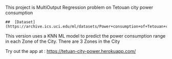 This project is MultiOutput Regression problem on Tetouan city power consumption

```
##  [Dataset](https://archive.ics.uci.edu/ml/datasets/Power+consumption+of+Tetouan+city)

```

This version uses a KNN ML model to predict the power consumption range in each Zone of the City. There are 3 Zones in the City

Try out the app at : https://tetuan-city-power.herokuapp.com/